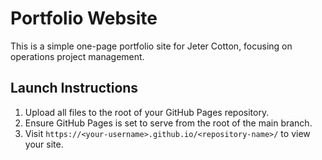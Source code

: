# Portfolio Website

This is a simple one-page portfolio site for Jeter Cotton, focusing on operations project management.

## Launch Instructions

1. Upload all files to the root of your GitHub Pages repository.
2. Ensure GitHub Pages is set to serve from the root of the main branch.
3. Visit `https://<your-username>.github.io/<repository-name>/` to view your site.
